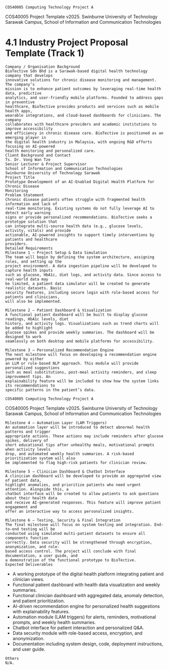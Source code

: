```
COS40005 Computing Technology Project A
```
COS40005 Project Template v2025.
Swinburne University of Technology Sarawak Campus, School of Information and Communication Technologies

# 4.1 Industry Project Proposal Template (Track 1)

```
Company / Organisation Background
BioTective Sdn Bhd is a Sarawak-based digital health technology company that develops
innovative solutions for chronic disease monitoring and management. The company’s
mission is to enhance patient outcomes by leveraging real-time health data, predictive
analytics, and user-friendly mobile platforms. Founded to address gaps in preventive
healthcare, BioTective provides products and services such as mobile health apps,
wearable integrations, and cloud-based dashboards for clinicians. The company
collaborates with healthcare providers and academic institutions to improve accessibility
and efficiency in chronic disease care. BioTective is positioned as an emerging player in
the digital health industry in Malaysia, with ongoing R&D efforts focusing on AI-powered
health monitoring and personalized care.
Client Background and Contact
Ts. Dr. Vong Wan Tze
Senior Lecturer & Project Supervisor
School of Information and Communication Technologies
Swinburne University of Technology Sarawak
Project Title
Prototype Development of an AI-Enabled Digital Health Platform for Chronic Disease
Monitoring
Problem Statement
Chronic disease patients often struggle with fragmented health information and lack of
real-time monitoring. Existing systems do not fully leverage AI to detect early warning
signs or provide personalized recommendations. BioTective seeks a prototype solution that
can integrate multi-source health data (e.g., glucose levels, activity, vitals) and provide
actionable, AI-powered insights to support timely interventions by patients and healthcare
providers.
Detailed Requirements
Milestone 1 – Project Setup & Data Simulation
The team will begin by defining the system architecture, assigning roles, and setting up the
project environment. A data ingestion pipeline will be developed to capture health inputs
such as glucose, HbA1c, diet logs, and activity data. Since access to real-world data may
be limited, a patient data simulator will be created to generate realistic datasets. Basic
security features, including secure login with role-based access for patients and clinicians,
will also be implemented.
```
```
Milestone 2 – Patient Dashboard & Visualization
A functional patient dashboard will be built to display glucose readings, HbA1c levels, diet
history, and activity logs. Visualizations such as trend charts will be added to highlight
glucose spikes and provide weekly summaries. The dashboard will be designed to work
seamlessly on both desktop and mobile platforms for accessibility.
```
```
Milestone 3 – Personalized Recommendation Engine
The next milestone will focus on developing a recommendation engine powered by either
an LLM or rule-based NLP approach. This module will provide personalized suggestions
such as meal substitutions, post-meal activity reminders, and sleep improvement tips. An
explainability feature will be included to show how the system links its recommendations to
specific patterns in the patient’s data.
```

```
COS40005 Computing Technology Project A
```
COS40005 Project Template v2025.
Swinburne University of Technology Sarawak Campus, School of Information and Communication Technologies

```
Milestone 4 – Automation Layer (LAM Triggers)
An automation layer will be introduced to detect abnormal health patterns and trigger
appropriate actions. These actions may include reminders after glucose spikes, delivery of
short educational tips after unhealthy meals, motivational prompts when activity levels
drop, and automated weekly health summaries. A risk-based prioritization system will also
be implemented to flag high-risk patients for clinician review.
```
```
Milestone 5 – Clinician Dashboard & Chatbot Interface
A clinician dashboard will be developed to provide an aggregated view of patient data,
highlight anomalies, and prioritize patients who need urgent attention. Alongside this, a
chatbot interface will be created to allow patients to ask questions about their health data
and receive AI-generated responses. This feature will improve patient engagement and
offer an interactive way to access personalized insights.
```
```
Milestone 6 – Testing, Security & Final Integration
The final milestone will focus on system testing and integration. End-to-end testing will be
conducted using simulated multi-patient datasets to ensure all components function
correctly. Data security will be strengthened through encryption, anonymization, and role-
based access control. The project will conclude with final documentation, a user guide, and
a demonstration of the functional prototype to BioTective.
Expected Deliverables
```
- A working prototype of the digital health platform integrating patient and clinician
    views.
- Functional patient dashboard with health data visualization and weekly summaries.
- Functional clinician dashboard with aggregated data, anomaly detection, and patient
    prioritization.
- AI-driven recommendation engine for personalized health suggestions with
    explainability features.
- Automation module (LAM triggers) for alerts, reminders, motivational prompts, and
    weekly health summaries.
- Chatbot interface for patient interaction and personalized Q&A.
- Data security module with role-based access, encryption, and anonymization.
- Documentation including system design, code, deployment instructions, and user guide.

```
Others
N/A.
```

